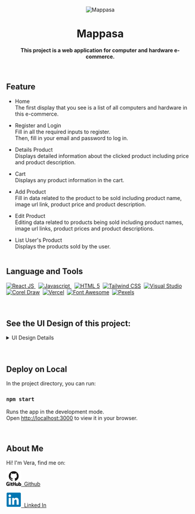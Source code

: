 <div align="center">
    <br>
        <img src="https://drive.google.com/uc?export=view&id=1H1h_VsFsm7CVNmf4dBUR113xzpJXYutv" alt="Mappasa" width="100px"/>

# Mappasa

<strong>This project is a web application for computer and hardware e-commerce.</strong>

</div>
<br>

## Feature

- Home <br>
  The first display that you see is a list of all computers and hardware in this e-commerce.

- Register and Login <br>
  Fill in all the required inputs to register.<br>
  Then, fill in your email and password to log in.

- Details Product <br>
  Displays detailed information about the clicked product including price and product description.

- Cart <br>
  Displays any product information in the cart.

- Add Product <br>
  Fill in data related to the product to be sold including product name, image url link, product price and product description.

- Edit Product <br>
  Editing data related to products being sold including product names, image url links, product prices and product descriptions.

- List User's Product <br>
  Displays the products sold by the user.
  <br>
  <br>

## Language and Tools

<div>
    <a href="https://reactjs.org/">
    <img src="https://drive.google.com/uc?export=view&id=1DMqkFq0deeshUptQYcT6gWuCRgCO1ecD" title="React JS" alt="React JS" width="40"/>
    </a>&nbsp;
    <a href="https://www.javascript.com/">
    <img src="https://drive.google.com/uc?export=view&id=1sYi_QrPDZEsF_1-5eQNRa84YFkcA_Qmi" title="Javascript" alt="Javascript" width="40"/>
    </a>&nbsp;
    <a href="https://www.w3schools.com/html/">
    <img src="https://drive.google.com/uc?export=view&id=1XPJKzToBlrQmMSff1NDoSCftzk0QQEJV" title="HTML 5" alt="HTML 5" width="40"/></a>&nbsp;
    <a href="https://tailwindcss.com/">
    <img src="https://drive.google.com/uc?export=view&id=16JDQ5g9o2tpjaVNMhDQ3bq_pXlQ88Dmh" title="Tailwind CSS" alt="Tailwind CSS" width="40"/></a>&nbsp;
    <a href="https://code.visualstudio.com/">
    <img src="https://drive.google.com/uc?export=view&id=1z9m4T_AYh_1O2qSCWdNn7-TmplDBgink" title="Visual Studio" alt="Visual Studio" width="40"/></a>&nbsp;
    <a href="https://www.coreldraw.com/en/">
    <img src="https://drive.google.com/uc?export=view&id=1ncsn0Zo60LKYYmWblhe5JO8h1pb6qw2P" title="Corel Draw" alt="Corel Draw" width="40"/></a>&nbsp;
    <a href="https://vercel.com/">
    <img src="https://drive.google.com/uc?export=view&id=1i3h9awG8PtKshjU2Jsv1CBns4A32Pn8C" title="Vercel" alt="Vercel" width="40"/></a>&nbsp;
    <a href="https://fontawesome.com/">
    <img src="https://drive.google.com/uc?export=view&id=1Gw_F2roJLQG0bDQhz1s8Do6QbAVOTdDB" title="Fontawesome" alt="Font Awesome" width="40"/></a>&nbsp;
    <a href="https://www.pexels.com/">
    <img src="https://drive.google.com/uc?export=view&id=1m2kYibR6oOEXBINfz8O-22Km_n8a_8NB" title="Pexels" alt="Pexels" width="40"/></a>&nbsp;
</div>
<br>
<br>

<!-- ## Deployment

This project deployed in Vercel:
<br>
<br> -->

## See the UI Design of this project:

<details><summary>UI Design Details</summary>

- Home Page
  <img src="https://drive.google.com/uc?export=view&id=1vDvMBfoM7gEVhxT4oqPGJyA1vt5XINGL" alt="Home"/>

- Register Page
  <img src="https://drive.google.com/uc?export=view&id=13SUIm18GlHeP9lad3jRY204S6lq5sUSR" alt="Register"/>

- Login Page
  <img src="https://drive.google.com/uc?export=view&id=1q5DvFZcU2Rl35nqSzli50rQCIEIUbLRu" alt="Login"/>

- Details Product Page
  <img src="https://drive.google.com/uc?export=view&id=1N4wcMsPILQo9IE_d_cYi_IQc8OHtyLAQ" alt="Details Product"/>

- Cart Details Page
  <img src="https://drive.google.com/uc?export=view&id=1-PSsaq3hxuFqiT3_GJlcA7dheE-DsCTX" alt="Cart Detail"/>

- Payment Page
  <img src="https://drive.google.com/uc?export=view&id=1_CESaDXERD2FQBO9I39g9fvKHiO_8-qo" alt="Payment"/>

- User Page
  <img src="https://drive.google.com/uc?export=view&id=1NdGStgyPOtkLPnchjxaABy-Os6H6UHt_" alt="User"/>

- List User's Product Page
  <img src="https://drive.google.com/uc?export=view&id=1AK_xJbrqL_CB80FQjaQu4aZJ79d-HPsP" alt="List User's Product"/>

- Add Product Page
  <img src="https://drive.google.com/uc?export=view&id=11ddFLJ7gvtJC-nhE2B1ihLZh56hUhG6g" alt="Add Product"/>

- Edit Product Page
  <img src="https://drive.google.com/uc?export=view&id=1VBKRy0Uip2sU4dswXk5QvHYaBzDEkhM8" alt="Edit Product"/>

</details>

<br>
<br>

## Deploy on Local

In the project directory, you can run:

### `npm start`

Runs the app in the development mode.\
Open [http://localhost:3000](http://localhost:3000) to view it in your browser.

<br>

## About Me

Hi! I'm Vera, find me on:

<p>
    <a href="https://github.com/Verasoniya/ ">
        <img src="https://raw.githubusercontent.com/devicons/devicon/1119b9f84c0290e0f0b38982099a2bd027a48bf1/icons/github/github-original-wordmark.svg" title="Github" alt="Github" width="40"/>&nbsp; Github
    </a>
</p>
<p>
    <a href="https://linkedin.com/in/septi-vera-soniya-737731246/ ">
        <img src="https://raw.githubusercontent.com/devicons/devicon/1119b9f84c0290e0f0b38982099a2bd027a48bf1/icons/linkedin/linkedin-original.svg" title="Linked In" alt="Linked In" width="40"/>&nbsp; Linked In
    </a>
</p>
